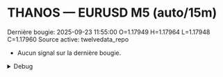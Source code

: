 # THANOS — EURUSD M5 (auto/15m)
Dernière bougie: 2025-09-23 11:55:00  O=1.17949  H=1.17964  L=1.17948  C=1.17960
Source active: twelvedata_repo

- Aucun signal sur la dernière bougie.

<details><summary>Debug</summary>

- TD_API_KEY manquant.

</details>